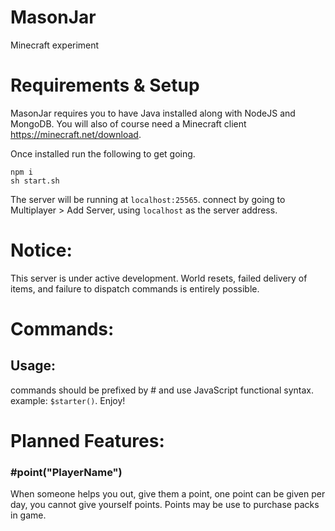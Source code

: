 # MasonJar
Minecraft experiment

# Requirements & Setup
MasonJar requires you to have Java installed along with NodeJS and MongoDB.
You will also of course need a Minecraft client https://minecraft.net/download.

Once installed run the following to get going.

```$
npm i
sh start.sh
```

The server will be running at `localhost:25565`. connect by going to Multiplayer > Add Server, using `localhost` as the server address.

# Notice:
This server is under active development. World resets, failed delivery of items,
and failure to dispatch commands is entirely possible.

# Commands:

## Usage:
commands should be prefixed by # and use JavaScript functional syntax. example:
`$starter()`. Enjoy!

# Planned Features:

### #point("PlayerName")
When someone helps you out, give them a point, one point can be given per day,
you cannot give yourself points. Points may be use to purchase packs in game.
